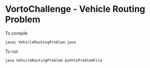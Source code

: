 # VortoChallenge - Vehicle Routing Problem

To compile

```javac VehicleRoutingProblem.java```

To run

```java VehicleRoutingProblem pathtoProblemFile```
